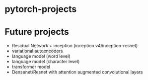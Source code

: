 # pytorch-projects

# Future projects
- Residual Network + inception (inception v4/inception-resnet)
- variational autoencoders
- language model (word level)
- language model (character level)
- transformer model 
- Densenet/Resnet with attention augmented convolutional layers

